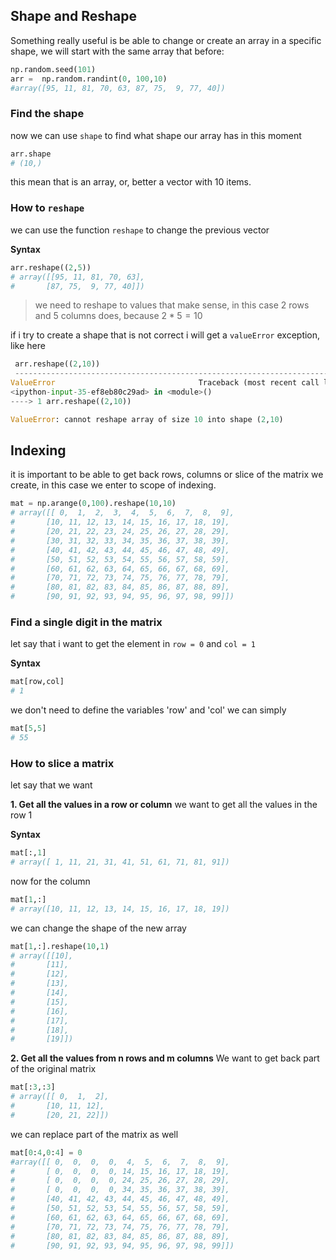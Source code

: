 ## Shape and Reshape

Something really useful is be able to change or create an array in a specific shape, we will start with the same array that before:

```python
np.random.seed(101)
arr =  np.random.randint(0, 100,10)
#array([95, 11, 81, 70, 63, 87, 75,  9, 77, 40])
```

### Find the shape

now we can use `shape` to find what shape our array has in this moment

```python
arr.shape
# (10,)
```
this mean that is an array, or, better a vector with 10 items.

### How to `reshape`

we can use the function `reshape` to change the previous vector

**Syntax**

```python
arr.reshape((2,5))
# array([[95, 11, 81, 70, 63],
#       [87, 75,  9, 77, 40]])
```
> we need to reshape to values that make sense, in this case 2 rows and 5 columns does, because $2*5 = 10$

if i try to create a shape that is not correct i will get a `valueError` exception, like here

```python
 arr.reshape((2,10))
 ---------------------------------------------------------------------------
ValueError                                Traceback (most recent call last)
<ipython-input-35-ef8eb80c29ad> in <module>()
----> 1 arr.reshape((2,10))

ValueError: cannot reshape array of size 10 into shape (2,10)
```

## Indexing

it is important to be able to get back rows, columns or slice of the matrix we create, in this case we enter to scope of indexing.

```python
mat = np.arange(0,100).reshape(10,10)
# array([[ 0,  1,  2,  3,  4,  5,  6,  7,  8,  9],
#       [10, 11, 12, 13, 14, 15, 16, 17, 18, 19],
#       [20, 21, 22, 23, 24, 25, 26, 27, 28, 29],
#       [30, 31, 32, 33, 34, 35, 36, 37, 38, 39],
#       [40, 41, 42, 43, 44, 45, 46, 47, 48, 49],
#       [50, 51, 52, 53, 54, 55, 56, 57, 58, 59],
#       [60, 61, 62, 63, 64, 65, 66, 67, 68, 69],
#       [70, 71, 72, 73, 74, 75, 76, 77, 78, 79],
#       [80, 81, 82, 83, 84, 85, 86, 87, 88, 89],
#       [90, 91, 92, 93, 94, 95, 96, 97, 98, 99]])
```

### Find a single digit in the matrix

let say that i want to get the element in `row = 0` and `col = 1`

**Syntax**

```python
mat[row,col]
# 1
```

we don't need to define the variables 'row' and 'col' we can simply

```python
mat[5,5]
# 55
```

### How to slice a matrix

let say that we want

**1. Get all the values in a row or column**
we want to get all the values in the row 1

**Syntax**

```python
mat[:,1]
# array([ 1, 11, 21, 31, 41, 51, 61, 71, 81, 91])
```

now for the column

```python
mat[1,:]
# array([10, 11, 12, 13, 14, 15, 16, 17, 18, 19])
```

we can change the shape of the new array

```python
mat[1,:].reshape(10,1)
# array([[10],
#       [11],
#       [12],
#       [13],
#       [14],
#       [15],
#       [16],
#       [17],
#       [18],
#       [19]])
```


**2. Get all the values from n rows and m columns**
We want to get back part of the original matrix

```python
mat[:3,:3]
# array([[ 0,  1,  2],
#       [10, 11, 12],
#       [20, 21, 22]])
```

we can replace part of the matrix as well

```python
mat[0:4,0:4] = 0
#array([[ 0,  0,  0,  0,  4,  5,  6,  7,  8,  9],
#       [ 0,  0,  0,  0, 14, 15, 16, 17, 18, 19],
#       [ 0,  0,  0,  0, 24, 25, 26, 27, 28, 29],
#       [ 0,  0,  0,  0, 34, 35, 36, 37, 38, 39],
#       [40, 41, 42, 43, 44, 45, 46, 47, 48, 49],
#       [50, 51, 52, 53, 54, 55, 56, 57, 58, 59],
#       [60, 61, 62, 63, 64, 65, 66, 67, 68, 69],
#       [70, 71, 72, 73, 74, 75, 76, 77, 78, 79],
#       [80, 81, 82, 83, 84, 85, 86, 87, 88, 89],
#       [90, 91, 92, 93, 94, 95, 96, 97, 98, 99]])
```
